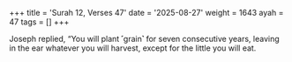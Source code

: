 +++
title = 'Surah 12, Verses 47'
date = '2025-08-27'
weight = 1643
ayah = 47
tags = []
+++

Joseph replied, “You will plant ˹grain˺ for seven consecutive years, leaving in the ear whatever you will harvest, except for the little you will eat.